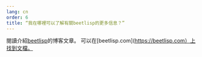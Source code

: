 ```yaml
---
lang: cn
order: 6
title: “我在哪裡可以了解有關beetlisp的更多信息？”
---
```


閱讀介紹[beetlisp](https://www.beet.net/2019/11/27/beetlisp.en.html)的博客文章。 可以在[beetlisp.com](https://beetlisp.com）上找到文檔。
